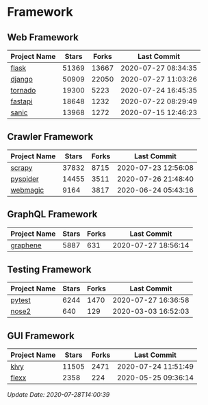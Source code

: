 # Framework

## Web Framework

| Project Name | Stars | Forks | Last Commit |
| ------------ | ----- | ----- | ----------- |
| [flask](https://github.com/pallets/flask) | 51369 | 13667 | 2020-07-27 08:34:35 |
| [django](https://github.com/django/django) | 50909 | 22050 | 2020-07-27 11:03:26 |
| [tornado](https://github.com/tornadoweb/tornado) | 19300 | 5223 | 2020-07-24 16:45:35 |
| [fastapi](https://github.com/tiangolo/fastapi) | 18648 | 1232 | 2020-07-22 08:29:49 |
| [sanic](https://github.com/huge-success/sanic) | 13968 | 1272 | 2020-07-15 12:46:23 |

## Crawler Framework

| Project Name | Stars | Forks | Last Commit |
| ------------ | ----- | ----- | ----------- |
| [scrapy](https://github.com/scrapy/scrapy) | 37832 | 8715 | 2020-07-23 12:56:08 |
| [pyspider](https://github.com/binux/pyspider) | 14455 | 3511 | 2020-07-26 21:48:40 |
| [webmagic](https://github.com/code4craft/webmagic) | 9164 | 3817 | 2020-06-24 05:43:16 |

## GraphQL Framework

| Project Name | Stars | Forks | Last Commit |
| ------------ | ----- | ----- | ----------- |
| [graphene](https://github.com/graphql-python/graphene) | 5887 | 631 | 2020-07-27 18:56:14 |

## Testing Framework

| Project Name | Stars | Forks | Last Commit |
| ------------ | ----- | ----- | ----------- |
| [pytest](https://github.com/pytest-dev/pytest) | 6244 | 1470 | 2020-07-27 16:36:58 |
| [nose2](https://github.com/nose-devs/nose2) | 640 | 129 | 2020-03-03 16:52:03 |

## GUI Framework

| Project Name | Stars | Forks | Last Commit |
| ------------ | ----- | ----- | ----------- |
| [kivy](https://github.com/kivy/kivy) | 11505 | 2471 | 2020-07-24 11:51:49 |
| [flexx](https://github.com/flexxui/flexx) | 2358 | 224 | 2020-05-25 09:36:14 |

*Update Date: 2020-07-28T14:00:39*